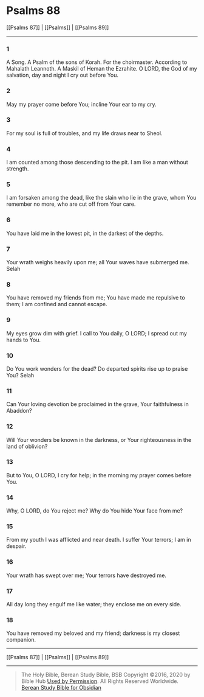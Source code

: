 # Psalms 88

[[Psalms 87]] | [[Psalms]] | [[Psalms 89]]

---

### 1
A Song. A Psalm of the sons of Korah. For the choirmaster. According to Mahalath Leannoth. A Maskil of Heman the Ezrahite. O LORD, the God of my salvation, day and night I cry out before You.

### 2
May my prayer come before You; incline Your ear to my cry.

### 3
For my soul is full of troubles, and my life draws near to Sheol.

### 4
I am counted among those descending to the pit. I am like a man without strength.

### 5
I am forsaken among the dead, like the slain who lie in the grave, whom You remember no more, who are cut off from Your care.

### 6
You have laid me in the lowest pit, in the darkest of the depths.

### 7
Your wrath weighs heavily upon me; all Your waves have submerged me. Selah

### 8
You have removed my friends from me; You have made me repulsive to them; I am confined and cannot escape.

### 9
My eyes grow dim with grief. I call to You daily, O LORD; I spread out my hands to You.

### 10
Do You work wonders for the dead? Do departed spirits rise up to praise You? Selah

### 11
Can Your loving devotion be proclaimed in the grave, Your faithfulness in Abaddon?

### 12
Will Your wonders be known in the darkness, or Your righteousness in the land of oblivion?

### 13
But to You, O LORD, I cry for help; in the morning my prayer comes before You.

### 14
Why, O LORD, do You reject me? Why do You hide Your face from me?

### 15
From my youth I was afflicted and near death. I suffer Your terrors; I am in despair.

### 16
Your wrath has swept over me; Your terrors have destroyed me.

### 17
All day long they engulf me like water; they enclose me on every side.

### 18
You have removed my beloved and my friend; darkness is my closest companion.

---

[[Psalms 87]] | [[Psalms]] | [[Psalms 89]]

---

> The Holy Bible, Berean Study Bible, BSB
> Copyright &copy;2016, 2020 by Bible Hub
> [Used by Permission](https://berean.bible/terms.htm). All Rights Reserved Worldwide.
> [Berean Study Bible for Obsidian](https://github.com/gapmiss/berean-study-bible-for-obsidian)</small>

